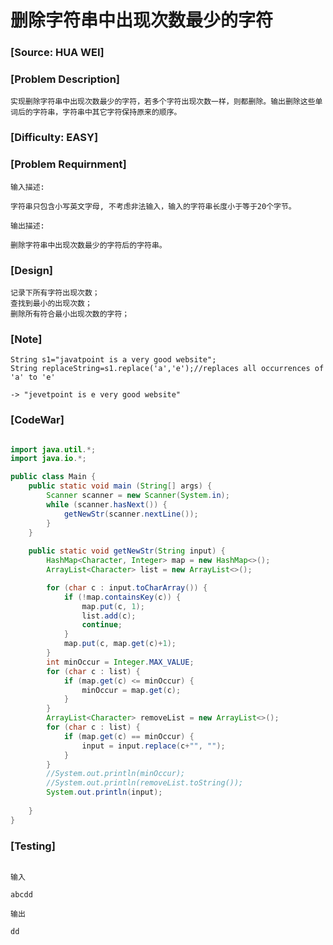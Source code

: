 # 删除字符串中出现次数最少的字符

### [Source: HUA WEI]

### [Problem Description]
	
	实现删除字符串中出现次数最少的字符，若多个字符出现次数一样，则都删除。输出删除这些单词后的字符串，字符串中其它字符保持原来的顺序。 

### [Difficulty: EASY]

### [Problem Requirnment]
		
	输入描述:

	字符串只包含小写英文字母, 不考虑非法输入，输入的字符串长度小于等于20个字节。

	输出描述:

	删除字符串中出现次数最少的字符后的字符串。

### [Design]
	
	记录下所有字符出现次数；
	查找到最小的出现次数；
	删除所有符合最小出现次数的字符；

### [Note]

	String s1="javatpoint is a very good website";  
	String replaceString=s1.replace('a','e');//replaces all occurrences of 'a' to 'e'  

	-> "jevetpoint is e very good website"

### [CodeWar]

```java

import java.util.*;
import java.io.*;

public class Main {
    public static void main (String[] args) {
        Scanner scanner = new Scanner(System.in);
        while (scanner.hasNext()) {
            getNewStr(scanner.nextLine());
        }
    }
    
    public static void getNewStr(String input) {
        HashMap<Character, Integer> map = new HashMap<>();
        ArrayList<Character> list = new ArrayList<>();

        for (char c : input.toCharArray()) {
            if (!map.containsKey(c)) {
                map.put(c, 1);
                list.add(c);
                continue;
            }
            map.put(c, map.get(c)+1);
        }
        int minOccur = Integer.MAX_VALUE;
        for (char c : list) {
            if (map.get(c) <= minOccur) {
                minOccur = map.get(c);
            }
        }
        ArrayList<Character> removeList = new ArrayList<>();
        for (char c : list) {
            if (map.get(c) == minOccur) {
                input = input.replace(c+"", "");
            }
        }
        //System.out.println(minOccur);
        //System.out.println(removeList.toString());
        System.out.println(input);
        
    }
}

```

### [Testing]

```

输入

abcdd

输出

dd

```